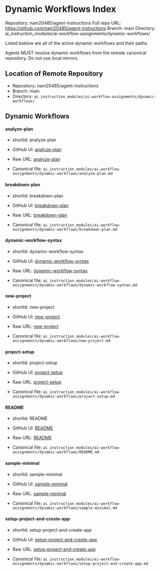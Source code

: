 # Dynamic Workflows Index

Repository: nam20485/agent-instructions
Full repo URL: https://github.com/nam20485/agent-instructions
Branch: main
Directory: ai_instruction_modules/ai-workflow-assignments/dynamic-workflows/

Listed beklow are all of the active dynamic workflows and their paths.

Agents MUST resolve dynamic workflows from the remote canonical repository. Do not use local mirrors.

## Location of Remote Repository

- Repository: nam20485/agent-instructions
- Branch: main
- Directory: `ai_instruction_modules/ai-workflow-assignments/dynamic-workflows/`

## Dynamic Workflows 

#### analyze-plan

- shortId: analyze-plan

- GitHub UI: [analyze-plan](https://github.com/nam20485/agent-instructions/blob/main/ai_instruction_modules/ai-workflow-assignments/dynamic-workflows/analyze-plan.md)
- Raw URL:   [analyze-plan](https://raw.githubusercontent.com/nam20485/agent-instructions/main/ai_instruction_modules/ai-workflow-assignments/dynamic-workflows/analyze-plan.md)
- Canonical file: `ai_instruction_modules/ai-workflow-assignments/dynamic-workflows/analyze-plan.md`

#### breakdown-plan

- shortId: breakdown-plan

- GitHub UI: [breakdown-plan](https://github.com/nam20485/agent-instructions/blob/main/ai_instruction_modules/ai-workflow-assignments/dynamic-workflows/breakdown-plan.md)
- Raw URL:   [breakdown-plan](https://raw.githubusercontent.com/nam20485/agent-instructions/main/ai_instruction_modules/ai-workflow-assignments/dynamic-workflows/breakdown-plan.md)
- Canonical file: `ai_instruction_modules/ai-workflow-assignments/dynamic-workflows/breakdown-plan.md`

#### dynamic-workflow-syntax

- shortId: dynamic-workflow-syntax

- GitHub UI: [dynamic-workflow-syntax](https://github.com/nam20485/agent-instructions/blob/main/ai_instruction_modules/ai-workflow-assignments/dynamic-workflows/dynamic-workflow-syntax.md)
- Raw URL:   [dynamic-workflow-syntax](https://raw.githubusercontent.com/nam20485/agent-instructions/main/ai_instruction_modules/ai-workflow-assignments/dynamic-workflows/dynamic-workflow-syntax.md)
- Canonical file: `ai_instruction_modules/ai-workflow-assignments/dynamic-workflows/dynamic-workflow-syntax.md`

#### new-project

- shortId: new-project

- GitHub UI: [new-project](https://github.com/nam20485/agent-instructions/blob/main/ai_instruction_modules/ai-workflow-assignments/dynamic-workflows/new-project.md)
- Raw URL:   [new-project](https://raw.githubusercontent.com/nam20485/agent-instructions/main/ai_instruction_modules/ai-workflow-assignments/dynamic-workflows/new-project.md)
- Canonical file: `ai_instruction_modules/ai-workflow-assignments/dynamic-workflows/new-project.md`

#### project-setup

- shortId: project-setup

- GitHub UI: [project-setup](https://github.com/nam20485/agent-instructions/blob/main/ai_instruction_modules/ai-workflow-assignments/dynamic-workflows/project-setup.md)
- Raw URL:   [project-setup](https://raw.githubusercontent.com/nam20485/agent-instructions/main/ai_instruction_modules/ai-workflow-assignments/dynamic-workflows/project-setup.md)
- Canonical file: `ai_instruction_modules/ai-workflow-assignments/dynamic-workflows/project-setup.md`

#### README

- shortId: README

- GitHub UI: [README](https://github.com/nam20485/agent-instructions/blob/main/ai_instruction_modules/ai-workflow-assignments/dynamic-workflows/README.md)
- Raw URL:   [README](https://raw.githubusercontent.com/nam20485/agent-instructions/main/ai_instruction_modules/ai-workflow-assignments/dynamic-workflows/README.md)
- Canonical file: `ai_instruction_modules/ai-workflow-assignments/dynamic-workflows/README.md`

#### sample-minimal

- shortId: sample-minimal

- GitHub UI: [sample-minimal](https://github.com/nam20485/agent-instructions/blob/main/ai_instruction_modules/ai-workflow-assignments/dynamic-workflows/sample-minimal.md)
- Raw URL:   [sample-minimal](https://raw.githubusercontent.com/nam20485/agent-instructions/main/ai_instruction_modules/ai-workflow-assignments/dynamic-workflows/sample-minimal.md)
- Canonical file: `ai_instruction_modules/ai-workflow-assignments/dynamic-workflows/sample-minimal.md`

#### setup-project-and-create-app

- shortId: setup-project-and-create-app

- GitHub UI: [setup-project-and-create-app](https://github.com/nam20485/agent-instructions/blob/main/ai_instruction_modules/ai-workflow-assignments/dynamic-workflows/setup-project-and-create-app.md)
- Raw URL:   [setup-project-and-create-app](https://raw.githubusercontent.com/nam20485/agent-instructions/main/ai_instruction_modules/ai-workflow-assignments/dynamic-workflows/setup-project-and-create-app.md)
- Canonical file: `ai_instruction_modules/ai-workflow-assignments/dynamic-workflows/setup-project-and-create-app.md`

